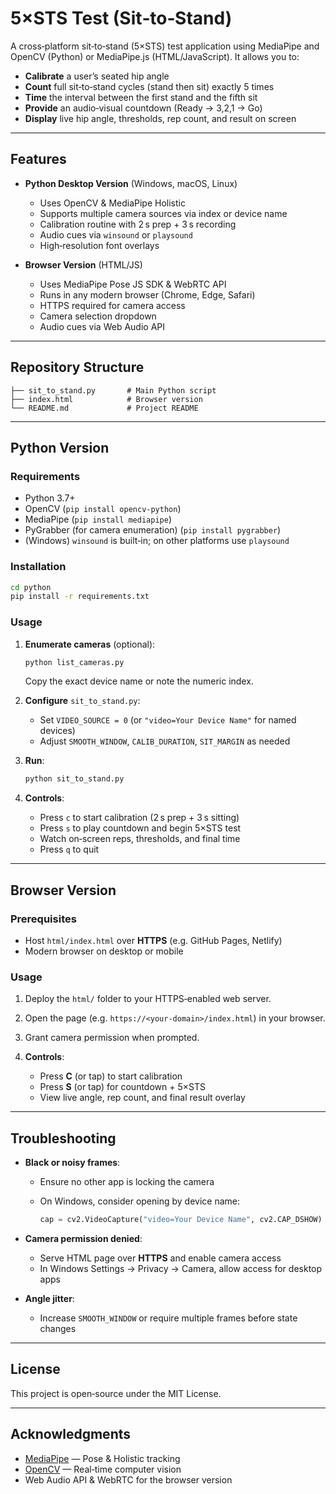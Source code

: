 # 5×STS Test (Sit‑to‑Stand)

A cross‑platform sit‑to‑stand (5×STS) test application using MediaPipe and OpenCV (Python) or MediaPipe.js (HTML/JavaScript). It allows you to:

* **Calibrate** a user’s seated hip angle
* **Count** full sit‑to‑stand cycles (stand then sit) exactly 5 times
* **Time** the interval between the first stand and the fifth sit
* **Provide** an audio‑visual countdown (Ready → 3,2,1 → Go)
* **Display** live hip angle, thresholds, rep count, and result on screen

---

## Features

* **Python Desktop Version** (Windows, macOS, Linux)

  * Uses OpenCV & MediaPipe Holistic
  * Supports multiple camera sources via index or device name
  * Calibration routine with 2 s prep + 3 s recording
  * Audio cues via `winsound` or `playsound`
  * High‑resolution font overlays

* **Browser Version** (HTML/JS)

  * Uses MediaPipe Pose JS SDK & WebRTC API
  * Runs in any modern browser (Chrome, Edge, Safari)
  * HTTPS required for camera access
  * Camera selection dropdown
  * Audio cues via Web Audio API

---

## Repository Structure

```
├── sit_to_stand.py       # Main Python script
├── index.html            # Browser version
└── README.md             # Project README
```

---

## Python Version

### Requirements

* Python 3.7+
* OpenCV (`pip install opencv-python`)
* MediaPipe (`pip install mediapipe`)
* PyGrabber (for camera enumeration) (`pip install pygrabber`)
* (Windows) `winsound` is built‑in; on other platforms use `playsound`

### Installation

```bash
cd python
pip install -r requirements.txt
```

### Usage

1. **Enumerate cameras** (optional):

   ```bash
   python list_cameras.py
   ```

   Copy the exact device name or note the numeric index.

2. **Configure** `sit_to_stand.py`:

   * Set `VIDEO_SOURCE = 0` (or `"video=Your Device Name"` for named devices)
   * Adjust `SMOOTH_WINDOW`, `CALIB_DURATION`, `SIT_MARGIN` as needed

3. **Run**:

   ```bash
   python sit_to_stand.py
   ```

4. **Controls**:

   * Press `c` to start calibration (2 s prep + 3 s sitting)
   * Press `s` to play countdown and begin 5×STS test
   * Watch on‑screen reps, thresholds, and final time
   * Press `q` to quit

---

## Browser Version

### Prerequisites

* Host `html/index.html` over **HTTPS** (e.g. GitHub Pages, Netlify)
* Modern browser on desktop or mobile

### Usage

1. Deploy the `html/` folder to your HTTPS‑enabled web server.
2. Open the page (e.g. `https://<your-domain>/index.html`) in your browser.
3. Grant camera permission when prompted.
4. **Controls**:

   * Press **C** (or tap) to start calibration
   * Press **S** (or tap) for countdown + 5×STS
   * View live angle, rep count, and final result overlay

---

## Troubleshooting

* **Black or noisy frames**:

  * Ensure no other app is locking the camera
  * On Windows, consider opening by device name:

    ```python
    cap = cv2.VideoCapture("video=Your Device Name", cv2.CAP_DSHOW)
    ```

* **Camera permission denied**:

  * Serve HTML page over **HTTPS** and enable camera access
  * In Windows Settings → Privacy → Camera, allow access for desktop apps

* **Angle jitter**:

  * Increase `SMOOTH_WINDOW` or require multiple frames before state changes

---

## License

This project is open‑source under the MIT License.

---

## Acknowledgments

* [MediaPipe](https://mediapipe.dev) — Pose & Holistic tracking
* [OpenCV](https://opencv.org) — Real‑time computer vision
* Web Audio API & WebRTC for the browser version
